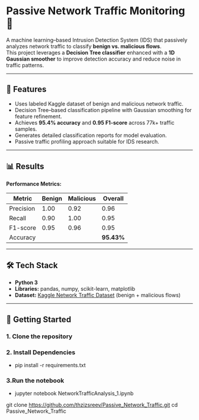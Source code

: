 # Passive Network Traffic Monitoring 🚦

A machine learning–based Intrusion Detection System (IDS) that passively analyzes network traffic to classify **benign vs. malicious flows**.  
This project leverages a **Decision Tree classifier** enhanced with a **1D Gaussian smoother** to improve detection accuracy and reduce noise in traffic patterns.

---

## 📌 Features
- Uses labeled Kaggle dataset of benign and malicious network traffic.
- Decision Tree–based classification pipeline with Gaussian smoothing for feature refinement.
- Achieves **95.4% accuracy** and **0.95 F1-score** across 77k+ traffic samples.
- Generates detailed classification reports for model evaluation.
- Passive traffic profiling approach suitable for IDS research.

---

## 📊 Results

**Performance Metrics:**

| Metric       | Benign | Malicious | Overall |
|--------------|--------|-----------|---------|
| Precision    | 1.00   | 0.92      | 0.96    |
| Recall       | 0.90   | 1.00      | 0.95    |
| F1-score     | 0.95   | 0.96      | 0.95    |
| Accuracy     |        |           | **95.43%** |

---

## 🛠 Tech Stack
- **Python 3**
- **Libraries:** pandas, numpy, scikit-learn, matplotlib
- **Dataset:** [Kaggle Network Traffic Dataset]([https://www.kaggle.com/]) (benign + malicious flows)

---

## 🚀 Getting Started

### 1. Clone the repository


### 2. Install Dependencies
- pip install -r requirements.txt

### 3.Run the notebook
- jupyter notebook NetworkTrafficAnalysis_1.ipynb


git clone https://github.com/thzizsreev/Passive_Network_Traffic.git
cd Passive_Network_Traffic
